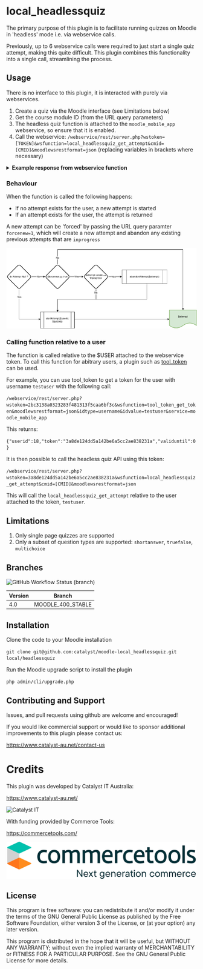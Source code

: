 # local_headlessquiz
The primary purpose of this plugin is to facilitate running quizzes on Moodle in 'headless' mode i.e. via webservice calls.

Previously, up to 6 webservice calls were required to just start a single quiz attempt, making this quite difficult. This plugin combines this functionality into a single call, streamlining the process.

## Usage
There is no interface to this plugin, it is interacted with purely via webservices. 

1. Create a quiz via the Moodle interface (see Limitations below)
2. Get the course module ID (from the URL query parameters) 
3. The headless quiz function is attached to the `moodle_mobile_app` webservice, so ensure that it is enabled.
4. Call the webservice: `/webservice/rest/server.php?wstoken=[TOKEN]&wsfunction=local_headlessquiz_get_attempt&cmid=[CMID]&moodlewsrestformat=json` (replacing variables in brackets where necessary)


<details>
<summary><b>Example response from webservice function</b></summary>

```json
{
   "data":{
      "user":{
         "id":18
      },
      "quiz":{
         "id":1,
         "cmid":66,
         "passinggrade":10,
         "questions":[
            {
               "id":2,
               "name":"True or false 1",
               "questiontext":"<p dir=\"ltr\" style=\"text-align: left;\">Is this question true? Select True<br><\/p>"
            },
            {
               "id":3,
               "name":"multiple choice test 1",
               "questiontext":"<p dir=\"ltr\" style=\"text-align: left;\">multiple choice test 1<br><\/p>"
            },
            {
               "id":5,
               "name":"Test3",
               "questiontext":"<p dir=\"ltr\" style=\"text-align: left;\">test<br><\/p>"
            },
            {
               "id":4,
               "name":"Short answer",
               "questiontext":"<p dir=\"ltr\" style=\"text-align: left;\">Short answer<br><\/p>"
            }
         ]
      },
      "attempt":{
         "id":12,
         "state":"finished",
         "timestart":1666065744,
         "timemodified":1666065814,
         "grade":6.0416699999999999,
         "number":5,
         "responses":[
            {
               "questionid":2,
               "state":"gradedright",
               "mark":1,
               "status":"Complete",
               "data":"{\"answer\":\"1\"}"
            },
            {
               "questionid":3,
               "state":"gradedpartial",
               "mark":1.25,
               "status":"Complete",
               "data":"{\"answer\":\"1\"}"
            },
            {
               "questionid":5,
               "state":"gaveup",
               "mark":null,
               "status":"Not answered",
               "data":"{\"_order\":\"12,14,13,11\"}"
            },
            {
               "questionid":4,
               "state":"gaveup",
               "mark":null,
               "status":"Not answered",
               "data":null
            }
         ]
      }
   }
}
```
</details>


### Behaviour
When the function is called the following happens:
- If no attempt exists for the user, a new attempt is started
- If an attempt exists for the user, the attempt is returned

A new attempt can be 'forced' by passing the URL query paramter `forcenew=1`, which will create a new attempt and abandon any existing previous attempts that are `inprogress`

![attempt flow](pix/attemptflow.png)

### Calling function relative to a user
The function is called relative to the $USER attached to the webservice token. To call this function for abitrary users, a plugin such as [tool_token](https://github.com/catalyst/moodle-tool_token) can be used.

For example, you can use tool_token to get a token for the user with username `testuser` with the following call:

`/webservice/rest/server.php?wstoken=2bc3138a0323283f481313f5caa6bf3c&wsfunction=tool_token_get_token&moodlewsrestformat=json&idtype=username&idvalue=testuser&service=moodle_mobile_app` 

This returns:

`{"userid":18,"token":"3a8de124dd5a142be6a5cc2ae838231a","validuntil":0}`

It is then possible to call the headless quiz API using this token:

`/webservice/rest/server.php?wstoken=3a8de124dd5a142be6a5cc2ae838231a&wsfunction=local_headlessquiz_get_attempt&cmid=[CMID]&moodlewsrestformat=json`

This will call the `local_headlessquiz_get_attempt` relative to the user attached to the token, `testuser`.

## Limitations
1. Only single page quizzes are supported
2. Only a subset of question types are supported: `shortanswer`, `truefalse`, `multichoice`

## Branches

![GitHub Workflow Status (branch)](https://img.shields.io/github/workflow/status/catalyst/moodle-local_headlessquiz/ci/MOODLE_400_STABLE?label=ci)

| Version | Branch            |
|---------|-------------------|
| 4.0     | MOODLE_400_STABLE |

## Installation

Clone the code to your Moodle installation

`git clone git@github.com:catalyst/moodle-local_headlessquiz.git local/headlessquiz`

Run the Moodle upgrade script to install the plugin

`php admin/cli/upgrade.php`

## Contributing and Support
Issues, and pull requests using github are welcome and encouraged!

If you would like commercial support or would like to sponsor additional improvements to this plugin please contact us:

https://www.catalyst-au.net/contact-us


# Credits

This plugin was developed by Catalyst IT Australia:

https://www.catalyst-au.net/

<img alt="Catalyst IT" src="https://cdn.rawgit.com/CatalystIT-AU/moodle-auth_saml2/MOODLE_39_STABLE/pix/catalyst-logo.svg" width="400">

With funding provided by Commerce Tools:

https://commercetools.com/

![Commerce Tools](pix/commercetools.png)

## License
This program is free software: you can redistribute it and/or modify it under the terms of the GNU General Public License as published by the Free Software Foundation, either version 3 of the License, or (at your option) any later version.

This program is distributed in the hope that it will be useful, but WITHOUT ANY WARRANTY; without even the implied warranty of MERCHANTABILITY or FITNESS FOR A PARTICULAR PURPOSE. See the GNU General Public License for more details.
